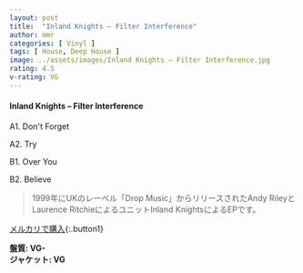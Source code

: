 ```yaml
---
layout: post
title:  "Inland Knights – Filter Interference"
author: mmr
categories: [ Vinyl ]
tags: [ House, Deep House ]
image: ../assets/images/Inland Knights – Filter Interference.jpg
rating: 4.5
v-rating: VG
---
```


#### Inland Knights – Filter Interference

A1. Don't Forget

A2. Try

B1. Over You

B2. Believe

> 1999年にUKのレーベル「Drop Music」からリリースされたAndy RileyとLaurence RitchieによるユニットInland KnightsによるEPです。

[メルカリで購入](https://jp.mercari.com/item/m82392456293){:.button1}

<div class="mt-4 mb-4 d-flex align-items-center">
<strong class="mr-1">盤質: VG-</strong>
</div>
<div class="mt-4 mb-4 d-flex align-items-center">
<strong class="mr-1">ジャケット: VG</strong>
</div>
